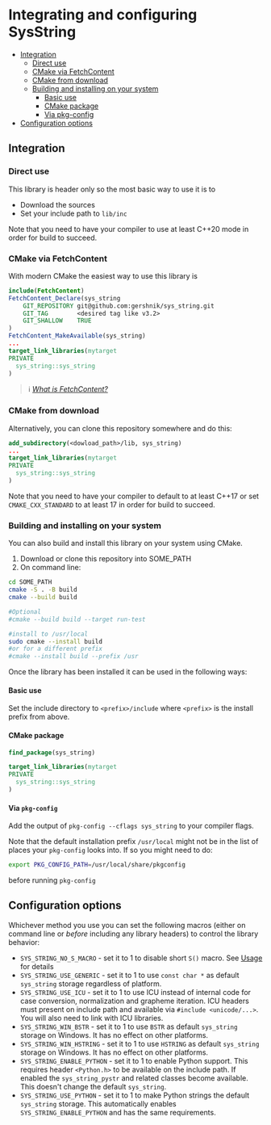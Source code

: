 # Integrating and configuring SysString

<!-- TOC depthfrom:2 -->

- [Integration](#integration)
    - [Direct use](#direct-use)
    - [CMake via FetchContent](#cmake-via-fetchcontent)
    - [CMake from download](#cmake-from-download)
    - [Building and installing on your system](#building-and-installing-on-your-system)
        - [Basic use](#basic-use)
        - [CMake package](#cmake-package)
        - [Via pkg-config](#via-pkg-config)
- [Configuration options](#configuration-options)

<!-- /TOC -->

## Integration

### Direct use

This library is header only so the most basic way to use it is to 

* Download the sources
* Set your include path to `lib/inc` 

Note that you need to have your compiler to use at least C++20 mode in order for build to succeed.

### CMake via FetchContent

With modern CMake the easiest way to use this library is

```cmake
include(FetchContent)
FetchContent_Declare(sys_string
    GIT_REPOSITORY git@github.com:gershnik/sys_string.git
    GIT_TAG        <desired tag like v3.2>
    GIT_SHALLOW    TRUE
)
FetchContent_MakeAvailable(sys_string)
...
target_link_libraries(mytarget
PRIVATE
  sys_string::sys_string
)
```
> ℹ&#xFE0F; _[What is FetchContent?](https://cmake.org/cmake/help/latest/module/FetchContent.html)_

### CMake from download

Alternatively, you can clone this repository somewhere and do this:

```cmake
add_subdirectory(<dowload_path>/lib, sys_string)
...
target_link_libraries(mytarget
PRIVATE
  sys_string::sys_string
)
```

Note that you need to have your compiler to default to at least C++17 or set `CMAKE_CXX_STANDARD` to at least 17 in order for build to succeed.

### Building and installing on your system

You can also build and install this library on your system using CMake.

1. Download or clone this repository into SOME_PATH
2. On command line:
```bash
cd SOME_PATH
cmake -S . -B build 
cmake --build build

#Optional
#cmake --build build --target run-test

#install to /usr/local
sudo cmake --install build
#or for a different prefix
#cmake --install build --prefix /usr
```

Once the library has been installed it can be used in the following ways:

#### Basic use 

Set the include directory to `<prefix>/include` where `<prefix>` is the install prefix from above.

#### CMake package

```cmake
find_package(sys_string)

target_link_libraries(mytarget
PRIVATE
  sys_string::sys_string
)
```

#### Via `pkg-config`

Add the output of `pkg-config --cflags sys_string` to your compiler flags.

Note that the default installation prefix `/usr/local` might not be in the list of places your
`pkg-config` looks into. If so you might need to do:
```bash
export PKG_CONFIG_PATH=/usr/local/share/pkgconfig
```
before running `pkg-config`

## Configuration options

Whichever method you use you can set the following macros (either on command line or _before_ including any library headers) to control the library behavior:

* `SYS_STRING_NO_S_MACRO` - set it to 1 to disable short `S()` macro. See [Usage](doc/Usage.md#basics) for details
* `SYS_STRING_USE_GENERIC` - set it to 1 to use `const char *` as default `sys_string` storage regardless of platform.
* `SYS_STRING_USE_ICU` - set it to 1 to use ICU instead of internal code for case conversion, normalization and grapheme iteration. ICU headers
  must present on include path and available via `#include <unicode/...>`. You will also need to link with ICU libraries.
* `SYS_STRING_WIN_BSTR` - set it to 1 to use `BSTR` as default `sys_string` storage on Windows. It has no effect on other platforms.
* `SYS_STRING_WIN_HSTRING` - set it to 1 to use `HSTRING` as default `sys_string` storage on Windows. It has no effect on other platforms.
* `SYS_STRING_ENABLE_PYTHON` - set it to 1 to enable Python support. This requires header `<Python.h>` to be available on the include path. If enabled the `sys_string_pystr` and related classes become available. This doesn't change the default `sys_string`.
* `SYS_STRING_USE_PYTHON` - set it to 1 to make Python strings the default `sys_string` storage. This automatically enables `SYS_STRING_ENABLE_PYTHON` and has the same requirements.
